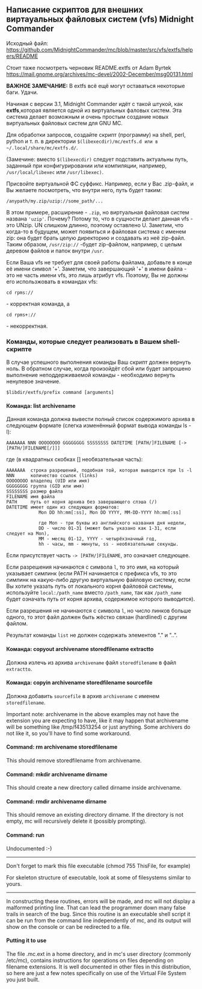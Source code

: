## Написание скриптов для внешних виртауальных файловых систем (vfs) Midnight Commander
Исходный файл: https://github.com/MidnightCommander/mc/blob/master/src/vfs/extfs/helpers/README

Стоит таже посмотреть черновик README.extfs от Adam Byrtek https://mail.gnome.org/archives/mc-devel/2002-December/msg00131.html

**ВАЖНОЕ ЗАМЕЧАНИЕ:** В extfs всё ещё могут оставаться некоторые баги. Удачи.

Начиная с версии 3.1, Midnight Commander идёт с такой штукой, как **extfs**,которая является одной из виртуальных фаловых систем. Эта система делает возможным и очень простым создание новых виртуальных файловых систем для GNU MC.

Для обработки запросов, создайте скрипт (программу) на shell, perl, python и т. п. в директории `$(libexecdir)/mc/extfs.d или в ~/.local/share/mc/extfs.d/`.

(Замечине: вместо `$(libexecdir)` следует подставить актуальны путь, заданный при конфигурировании или компиляции, например, `/usr/local/libexec` или `/usr/libexec)`.

Присвойте виртуальной ФС суффикс. Например, если у Вас .zip-файл, и Вы желаете
посмотреть, что внутри него, путь будет таким:

    /anypath/my.zip/uzip://some_path/...

В этом примере, расширение - `.zip`, но виртуальная файловая систем названа `'uzip'`. Почему? Потому то, что в сущности делает данная vfs - это UNzip. UN слишком длинно, поэтому оставлено U. Заметим, что когда-то в будущем, может появиться и файловая система с именем zip: она будет брать целую директорию и создавать из неё zip-файл. Таким образом, `/usr/zip://` -будет zip-файлом, например, с целым деревом файлов и папок внутри `/usr`.

Если Ваша vfs не требует для своей работы файлама, добавьте в конце её имени символ '+'. Заметим, что завершающий '+' в имени файла - это не часть имени vfs, это лишь атрибут vfs. Поэтому, Вы не должны его использжовать в командах vfs:

    cd rpms://

\- корректная команда, а

    cd rpms+://

\- некорректная.


### Команды, которые следует реализовать в Вашем shell-скрипте
В случае успешного выполнения команды Ваш скрипт должен вернуть ноль. В обратном случае, когда произойдёт сбой или будет запрошено выполнение неподдерживаемой команды - необходимо вернуть ненулевое значение.

    $libdir/extfs/prefix command [arguments]

#### Команда: list archivename

Данная команда должна вывести полный список содержимого архива в следующем
формате (слегка изменённый формат вывода команды ls -l):

    AAAAAAA NNN OOOOOOOO GGGGGGGG SSSSSSSS DATETIME [PATH/]FILENAME [-> [PATH/]FILENAME[/]]]

где (в квадратных скобках [] необязательная часть):

    AAAAAAA  строка разрешений, подобная той, которая выводится при ls -l
    NNN      количество ссылок (links)
    OOOOOOOO владелец (UID или имя)
    GGGGGGGG группа (GID или имя)
    SSSSSSSS размер файла
    FILENAME имя файла
    PATH     путь от корня архива без завершающего слэша (/)
    DATETIME имеет один из следующих форматов:
                Mon DD hh:mm[:ss], Mon DD YYYY, MM-DD-YYYY hh:mm[:ss]

                где Mon - три буквы из английского названия дня недели,
                DD - число 01-31 (может быть указано как 1-31, если следует на Mon),
                MM - месяц 01-12, YYYY - четырёхзначный год,
                hh - часы, mm - минуты, ss - необязательные секунды.

Если присутствует часть `-> [PATH/]FILENAME`, это означает следующее.

Если разрешения начинаются с символа `l`, то это имя, на который указывает симлинк (если PATH начинается с префикса vfs, то это симлинк на какую-либо другую виртуальную файловую систему, если Вы хотите указать путь от локального корня файловой системы, используйте `local:/path_name` вместо `/path_name`, так как `/path_name` будет означать путь от корня архива, содержимое которого выводится).

Если разрешения не начинаются с символа `l`, но число линков больше одного, то этот файл должен быть жёстко связан (hardlined) с другим файлом.

Результат команды `list` не должен содержать элементов "." и "..".

#### Команда: copyout archivename storedfilename extractto

Должна излечь из архива `archivename` файл `storedfilename` в файл `extractto`.

#### Команда: copyin archivename storedfilename sourcefile

Должна добавить `sourcefile` в архив `archivename` с именем `storedfilename`.

Important note: archivename in the above examples may not have the
extension you are expecting to have, like it may happen that
archivename will be something like /tmp/f43513254 or just
anything. Some archivers do not like it, so you'll have to find some
workaround.

#### Command: rm archivename storedfilename

This should remove storedfilename from archivename.

#### Command: mkdir archivename dirname

This should create a new directory called dirname inside archivename.

#### Command: rmdir archivename dirname

This should remove an existing directory dirname. If the directory is
not empty, mc will recursively delete it (possibly prompting).

#### Command: run

Undocumented :-)

***

Don't forget to mark this file executable (chmod 755 ThisFile, for example)

For skeleton structure of executable, look at some of filesystems
similar to yours.

***

In constructing these routines, errors will be made, and mc will not display
a malformed printing line.  That can lead the programmer down many false
trails in search of the bug.  Since this routine is an executable shell script
it can be run from the command line independently of mc, and its output will
show on the console or can be redirected to a file.

#### Putting it to use
The file .mc.ext in a home directory, and in mc's user directory (commonly
/etc/mc), contains instructions for operations on files depending
on filename extensions.  It is well documented in other files in this
distribution, so here are just a few notes specifically on use of the
Virtual File System you just built.

